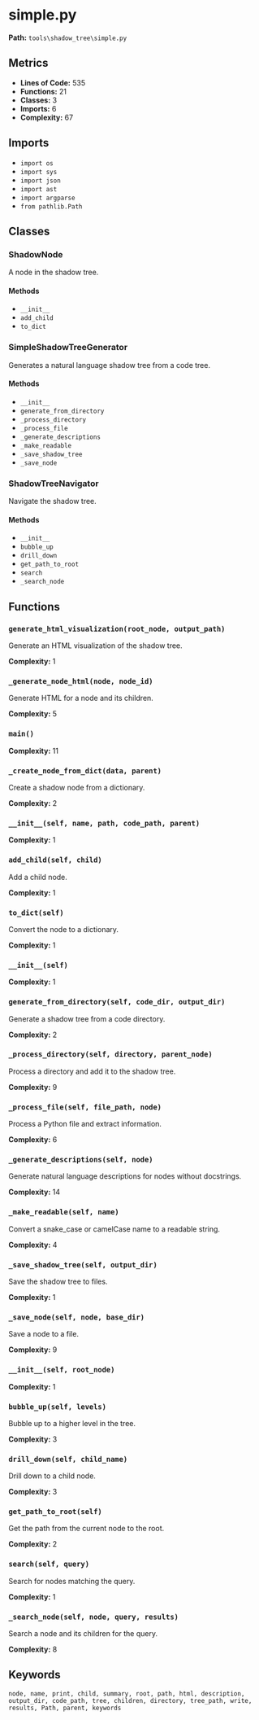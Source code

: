 # simple.py

**Path:** `tools\shadow_tree\simple.py`

## Metrics

- **Lines of Code:** 535
- **Functions:** 21
- **Classes:** 3
- **Imports:** 6
- **Complexity:** 67

## Imports

- `import os`
- `import sys`
- `import json`
- `import ast`
- `import argparse`
- `from pathlib.Path`

## Classes

### ShadowNode

A node in the shadow tree.

#### Methods

- `__init__`
- `add_child`
- `to_dict`

### SimpleShadowTreeGenerator

Generates a natural language shadow tree from a code tree.

#### Methods

- `__init__`
- `generate_from_directory`
- `_process_directory`
- `_process_file`
- `_generate_descriptions`
- `_make_readable`
- `_save_shadow_tree`
- `_save_node`

### ShadowTreeNavigator

Navigate the shadow tree.

#### Methods

- `__init__`
- `bubble_up`
- `drill_down`
- `get_path_to_root`
- `search`
- `_search_node`

## Functions

### `generate_html_visualization(root_node, output_path)`

Generate an HTML visualization of the shadow tree.

**Complexity:** 1

### `_generate_node_html(node, node_id)`

Generate HTML for a node and its children.

**Complexity:** 5

### `main()`

**Complexity:** 11

### `_create_node_from_dict(data, parent)`

Create a shadow node from a dictionary.

**Complexity:** 2

### `__init__(self, name, path, code_path, parent)`

**Complexity:** 1

### `add_child(self, child)`

Add a child node.

**Complexity:** 1

### `to_dict(self)`

Convert the node to a dictionary.

**Complexity:** 1

### `__init__(self)`

**Complexity:** 1

### `generate_from_directory(self, code_dir, output_dir)`

Generate a shadow tree from a code directory.

**Complexity:** 2

### `_process_directory(self, directory, parent_node)`

Process a directory and add it to the shadow tree.

**Complexity:** 9

### `_process_file(self, file_path, node)`

Process a Python file and extract information.

**Complexity:** 6

### `_generate_descriptions(self, node)`

Generate natural language descriptions for nodes without docstrings.

**Complexity:** 14

### `_make_readable(self, name)`

Convert a snake_case or camelCase name to a readable string.

**Complexity:** 4

### `_save_shadow_tree(self, output_dir)`

Save the shadow tree to files.

**Complexity:** 1

### `_save_node(self, node, base_dir)`

Save a node to a file.

**Complexity:** 9

### `__init__(self, root_node)`

**Complexity:** 1

### `bubble_up(self, levels)`

Bubble up to a higher level in the tree.

**Complexity:** 3

### `drill_down(self, child_name)`

Drill down to a child node.

**Complexity:** 3

### `get_path_to_root(self)`

Get the path from the current node to the root.

**Complexity:** 2

### `search(self, query)`

Search for nodes matching the query.

**Complexity:** 1

### `_search_node(self, node, query, results)`

Search a node and its children for the query.

**Complexity:** 8

## Keywords

`node, name, print, child, summary, root, path, html, description, output_dir, code_path, tree, children, directory, tree_path, write, results, Path, parent, keywords`

